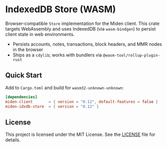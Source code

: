 # IndexedDB Store (WASM)

Browser‑compatible `Store` implementation for the Miden client. This crate targets WebAssembly and uses
IndexedDB (via `wasm-bindgen`) to persist client state in web environments.

- Persists accounts, notes, transactions, block headers, and MMR nodes in the browser
- Ships as a `cdylib`; works with bundlers via `@wasm-tool/rollup-plugin-rust`

## Quick Start

Add to `Cargo.toml` and build for `wasm32-unknown-unknown`:

```toml
[dependencies]
miden-client       = { version = "0.12", default-features = false }
miden-idxdb-store  = { version = "0.12" }
```

## License
This project is licensed under the MIT License. See the [LICENSE](../../LICENSE) file for details.

